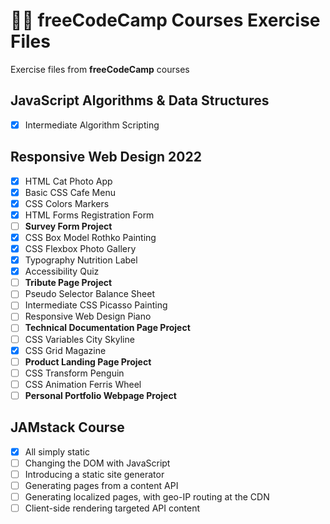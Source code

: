 # 👨‍💻 freeCodeCamp Courses Exercise Files

Exercise files from **freeCodeCamp** courses
## JavaScript Algorithms & Data Structures
- [x] Intermediate Algorithm Scripting
## Responsive Web Design 2022
- [x] HTML Cat Photo App
- [x] Basic CSS Cafe Menu
- [x] CSS Colors Markers
- [x] HTML Forms Registration Form
- [ ] **Survey Form Project**
- [x] CSS Box Model Rothko Painting
- [x] CSS Flexbox Photo Gallery
- [x] Typography Nutrition Label
- [x] Accessibility Quiz
- [ ] **Tribute Page Project**
- [ ] Pseudo Selector Balance Sheet
- [ ] Intermediate CSS Picasso Painting
- [ ] Responsive Web Design Piano
- [ ] **Technical Documentation Page Project**
- [ ] CSS Variables City Skyline
- [x] CSS Grid Magazine
- [ ] **Product Landing Page Project**
- [ ] CSS Transform Penguin
- [ ] CSS Animation Ferris Wheel
- [ ] **Personal Portfolio Webpage Project**
## JAMstack Course
- [x] All simply static
- [ ] Changing the DOM with JavaScript
- [ ] Introducing a static site generator
- [ ] Generating pages from a content API
- [ ] Generating localized pages, with geo-IP routing at the CDN
- [ ] Client-side rendering targeted API content